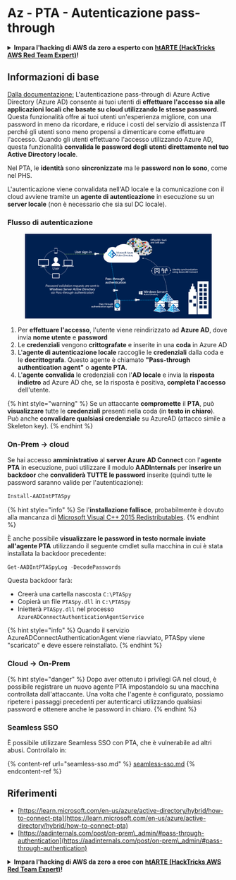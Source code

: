# Az - PTA - Autenticazione pass-through

<details>

<summary><strong>Impara l'hacking di AWS da zero a esperto con</strong> <a href="https://training.hacktricks.xyz/courses/arte"><strong>htARTE (HackTricks AWS Red Team Expert)</strong></a><strong>!</strong></summary>

Altri modi per supportare HackTricks:

* Se vuoi vedere la tua **azienda pubblicizzata in HackTricks** o **scaricare HackTricks in PDF** Controlla i [**PACCHETTI DI ABBONAMENTO**](https://github.com/sponsors/carlospolop)!
* Ottieni il [**merchandising ufficiale di PEASS & HackTricks**](https://peass.creator-spring.com)
* Scopri [**The PEASS Family**](https://opensea.io/collection/the-peass-family), la nostra collezione di esclusive [**NFT**](https://opensea.io/collection/the-peass-family)
* **Unisciti al** 💬 [**gruppo Discord**](https://discord.gg/hRep4RUj7f) o al [**gruppo Telegram**](https://t.me/peass) o **seguici** su **Twitter** 🐦 [**@hacktricks_live**](https://twitter.com/hacktricks_live)**.**
* **Condividi i tuoi trucchi di hacking inviando PR a** [**HackTricks**](https://github.com/carlospolop/hacktricks) e [**HackTricks Cloud**](https://github.com/carlospolop/hacktricks-cloud) github repos.

</details>

## Informazioni di base

[Dalla documentazione:](https://learn.microsoft.com/en-us/entra/identity/hybrid/connect/how-to-connect-pta) L'autenticazione pass-through di Azure Active Directory (Azure AD) consente ai tuoi utenti di **effettuare l'accesso sia alle applicazioni locali che basate su cloud utilizzando le stesse password**. Questa funzionalità offre ai tuoi utenti un'esperienza migliore, con una password in meno da ricordare, e riduce i costi del servizio di assistenza IT perché gli utenti sono meno propensi a dimenticare come effettuare l'accesso. Quando gli utenti effettuano l'accesso utilizzando Azure AD, questa funzionalità **convalida le password degli utenti direttamente nel tuo Active Directory locale**.

Nel PTA, le **identità** sono **sincronizzate** ma le **password** **non lo sono**, come nel PHS.

L'autenticazione viene convalidata nell'AD locale e la comunicazione con il cloud avviene tramite un **agente di autenticazione** in esecuzione su un **server locale** (non è necessario che sia sul DC locale).

### Flusso di autenticazione

<figure><img src="../../../../.gitbook/assets/image (4) (2) (1).png" alt=""><figcaption></figcaption></figure>

1. Per **effettuare l'accesso**, l'utente viene reindirizzato ad **Azure AD**, dove invia **nome utente** e **password**
2. Le **credenziali** vengono **crittografate** e inserite in una **coda** in Azure AD
3. L'**agente di autenticazione locale** raccoglie le **credenziali** dalla coda e le **decrittografa**. Questo agente è chiamato **"Pass-through authentication agent"** o **agente PTA**.
4. L'**agente** **convalida** le credenziali con l'**AD locale** e invia la **risposta** **indietro** ad Azure AD che, se la risposta è positiva, **completa l'accesso** dell'utente.

{% hint style="warning" %}
Se un attaccante **compromette** il **PTA**, può **visualizzare** tutte le **credenziali** presenti nella coda (in **testo in chiaro**).\
Può anche **convalidare qualsiasi credenziale** su AzureAD (attacco simile a Skeleton key).
{% endhint %}

### On-Prem -> cloud

Se hai accesso **amministrativo** al **server Azure AD Connect** con l'**agente PTA** in esecuzione, puoi utilizzare il modulo **AADInternals** per **inserire un backdoor** che **convaliderà TUTTE le password** inserite (quindi tutte le password saranno valide per l'autenticazione):
```powershell
Install-AADIntPTASpy
```
{% hint style="info" %}
Se l'**installazione fallisce**, probabilmente è dovuto alla mancanza di [Microsoft Visual C++ 2015 Redistributables](https://download.microsoft.com/download/6/A/A/6AA4EDFF-645B-48C5-81CC-ED5963AEAD48/vc\_redist.x64.exe).
{% endhint %}

È anche possibile **visualizzare le password in testo normale inviate all'agente PTA** utilizzando il seguente cmdlet sulla macchina in cui è stata installata la backdoor precedente:
```powershell
Get-AADIntPTASpyLog -DecodePasswords
```
Questa backdoor farà:

* Creerà una cartella nascosta `C:\PTASpy`
* Copierà un file `PTASpy.dll` in `C:\PTASpy`
* Inietterà `PTASpy.dll` nel processo `AzureADConnectAuthenticationAgentService`

{% hint style="info" %}
Quando il servizio AzureADConnectAuthenticationAgent viene riavviato, PTASpy viene "scaricato" e deve essere reinstallato.
{% endhint %}

### Cloud -> On-Prem

{% hint style="danger" %}
Dopo aver ottenuto i privilegi GA nel cloud, è possibile registrare un nuovo agente PTA impostandolo su una macchina controllata dall'attaccante. Una volta che l'agente è configurato, possiamo ripetere i passaggi precedenti per autenticarci utilizzando qualsiasi password e ottenere anche le password in chiaro.
{% endhint %}

### Seamless SSO

È possibile utilizzare Seamless SSO con PTA, che è vulnerabile ad altri abusi. Controllalo in:

{% content-ref url="seamless-sso.md" %}
[seamless-sso.md](seamless-sso.md)
{% endcontent-ref %}

## Riferimenti

* [https://learn.microsoft.com/en-us/azure/active-directory/hybrid/how-to-connect-pta](https://learn.microsoft.com/en-us/azure/active-directory/hybrid/how-to-connect-pta)
* [https://aadinternals.com/post/on-prem\_admin/#pass-through-authentication](https://aadinternals.com/post/on-prem\_admin/#pass-through-authentication)

<details>

<summary><strong>Impara l'hacking di AWS da zero a eroe con</strong> <a href="https://training.hacktricks.xyz/courses/arte"><strong>htARTE (HackTricks AWS Red Team Expert)</strong></a><strong>!</strong></summary>

Altri modi per supportare HackTricks:

* Se vuoi vedere la tua **azienda pubblicizzata in HackTricks** o **scaricare HackTricks in PDF** controlla i [**PACCHETTI DI ABBONAMENTO**](https://github.com/sponsors/carlospolop)!
* Ottieni il [**merchandising ufficiale di PEASS & HackTricks**](https://peass.creator-spring.com)
* Scopri [**The PEASS Family**](https://opensea.io/collection/the-peass-family), la nostra collezione di esclusive [**NFT**](https://opensea.io/collection/the-peass-family)
* **Unisciti al** 💬 [**gruppo Discord**](https://discord.gg/hRep4RUj7f) o al [**gruppo Telegram**](https://t.me/peass) o **seguici** su **Twitter** 🐦 [**@hacktricks_live**](https://twitter.com/hacktricks_live)**.**
* **Condividi i tuoi trucchi di hacking inviando PR ai repository** [**HackTricks**](https://github.com/carlospolop/hacktricks) e [**HackTricks Cloud**](https://github.com/carlospolop/hacktricks-cloud).

</details>
